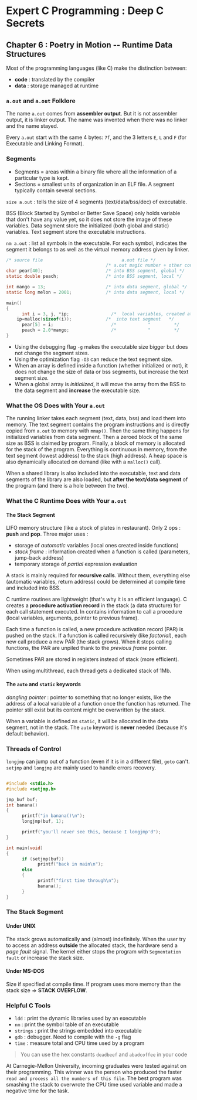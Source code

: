 Expert C Programming : Deep C Secrets
=====================================

Chapter 6 : Poetry in Motion -- Runtime Data Structures
-------------------------------------------------------

Most of the programming languages (like C) make the distinction between:
  * **code** : translated by the compiler
  * **data** : storage managed at runtime

### `a.out` and `a.out` Folklore
The name `a.out` comes from **assembler output**. But it is not assembler
output, it is linker output. The name was invented when there was no linker and
the name stayed.

Every `a.out` start with the same 4 bytes: `7f`, and the 3 letters `E`, `L` and
`F` (for Executable and Linking Format).

### Segments
* Segments = areas within a binary file where all the information of a
  particular type is kept.
* Sections = smallest units of organization in an ELF file. A segment typically
  contain several sections.

`size a.out` : tells the size of 4 segments (text/data/bss/dec) of executable.

BSS (Block Started by Symbol or Better Save Space) only holds variable that
don't have any value yet, so it does not store the image of these variables.
Data segment store the initialized (both global and static) variables.
Text segment store the executable instructions.


`nm a.out` : list all symbols in the executable. For each symbol, indicates the
segment it belongs to as well as the virtual memory address given by linker.

```C
/* source file                              a.out file */
                                      /* a.out magic number + other content */
char pear[40];                        /* into BSS segment, global */
static double peach;                  /* into BSS segment, local */

int mango = 13;                       /* into data segment, global */
static long melon = 2001;             /* into data segment, local */

main()
{
	  int i = 3, j, *ip;                /*  local variables, created at runtime */
    ip=malloc(sizeof(i));             /*  into text segment   */
	  pear[5] = i;                      /*            "         */
	  peach = 2.0*mango;                /*            "         */
}
```

* Using the debugging flag `-g` makes the executable size bigger but does not
  change the segment sizes.
* Using the optimization flag `-O3` can reduce the text segment size.
* When an array is defined inside a function (whether initialized or not), it
  does not change the size of data or bss segments, but increase the text
  segment size.
* When a global array is *initialized*, it will move the array from the BSS to
  the data segment and **increase** the executable size.

### What the OS Does with Your `a.out`
The running linker takes each segment (text, data, bss) and load them into
memory. The text segment contains the program instructions and is directly
copied from `a.out` to memory with `mmap()`. Then the same thing happens for
initialized variables from data segment. Then a zeroed block of the same size as
BSS is claimed by program. Finally, a block of memory is allocated for the stack
of the program. Everything is continuous in memory, from the text segment
(lowest address) to the stack (high address). A heap space is also dynamically
allocated on demand (like with a `malloc()` call).

When a shared library is also included into the executable, text and data
segments of the library are also loaded, but **after the text/data segment** of
the program (and there is a hole between the two).

### What the C Runtime Does with Your `a.out`

#### The Stack Segment
LIFO memory structure (like a stock of plates in restaurant). Only 2 ops :
**push** and **pop**. Three major uses :
* storage of *automatic* variables (local ones created inside functions)
* *stack frame* : information created when a function is called (parameters,
  jump-back address)
* temporary storage of *partial* expression evaluation

A stack is mainly required for **recursive calls**. Without them, everything
else (automatic variables, return address) could be determined at compile time
and included into BSS.

C runtime routines are lightweight (that's why it is an efficient language). C
creates a **procedure activation record** in the stack (a data structure) for
each call statement executed. In contains information to call a procedure (local
variables, arguments, pointer to previous frame).

Each time a function is called, a new procedure activation record (PAR) is
pushed on the stack. If a function is called recursively (like *factorial*),
each new call produce a new PAR (the stack grows). When it stops calling
functions, the PAR are unpiled thank to the *previous frame* pointer.

Sometimes PAR are stored in registers instead of stack (more efficient).

When using multithread, each thread gets a dedicated stack of 1Mb.

#### The `auto` and `static` keywords
*dangling pointer* : pointer to something that no longer exists, like the
address of a local variable of a function once the function has returned. The
pointer still exist but its content might be overwritten by the stack.

When a variable is defined as `static`, it will be allocated in the data
segment, not in the stack. The `auto` keyword is **never** needed (because it's
default behavior).

### Threads of Control
`longjmp` can jump out of a function (even if it is in a different file), `goto`
can't. `setjmp` and `longjmp` are mainly used to handle errors recovery.

```C

#include <stdio.h>
#include <setjmp.h>

jmp_buf buf;
int banana()
{
	  printf("in banana()\n");
	  longjmp(buf, 1);

	  printf("you'll never see this, because I longjmp'd");
}

int main(void)
{
	  if (setjmp(buf))
		    printf("back in main\n");
	  else
	  {
		    printf("first time through\n");
		    banana();
	  }
}
```

### The Stack Segment
#### Under UNIX
The stack grows automatically and (almost) indefinitely. When the user try to
access an address **outside** the allocated stack, the hardware send a *page
fault* signal. The kernel either stops the program with `Segmentation fault` or
increase the stack size.

#### Under MS-DOS
Size if specified at compile time. If program uses more memory than the stack
size => **STACK OVERFLOW**.

### Helpful C Tools
* `ldd` : print the dynamic libraries used by an executable
* `nm` : print the symbol table of an executable
* `strings` : print the strings embedded into executable
* `gdb` : debugger. Need to compile with the `-g` flag
* `time` : measure total and CPU time used by a program

> You can use the hex constants `deadbeef` and `abadcoffee` in your code

At Carnegie-Mellon University, incoming graduates were tested against on their
programming. This winner was the person who produced the faster `read and
process all the numbers of this file`. The best program was smashing the stack
to overwrote the CPU time used variable and made a negative time for the task.
